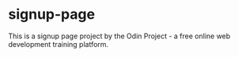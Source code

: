 # signup-page

This is a signup page project by the Odin Project - a free online web development training platform. 
